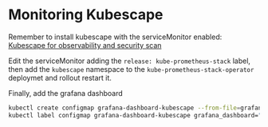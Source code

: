 # Monitoring Kubescape

Remember to install kubescape with the serviceMonitor enabled: [Kubescape for observability and security scan](https://github.com/urbaman/HomeLab/tree/main/Kubernetes/Kubescape)

Edit the serviceMonitor adding the `release: kube-prometheus-stack` label, then add the `kubescape` namespace to the `kube-prometheus-stack-operator` deploymet and rollout restart it.

Finally, add the grafana dashboard

```bash
kubectl create configmap grafana-dashboard-kubescape --from-file=grafana-kubescape.json
kubectl label configmap grafana-dashboard-kubescape grafana_dashboard="1"
```
